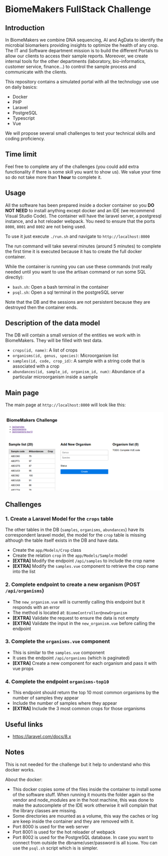 
# BiomeMakers FullStack Challenge

## Introduction

In BiomeMakers we combine DNA sequencing, AI and AgData to identify
the microbial biomarkers providing insights to optimize the health of any crop.
The IT and Software department mission is to build the different Portals
to allow our clients to access their sample reports.
Moreover, we create internal tools for the other departments
(laboratory, bio-informatics, customer service, finance...)
to control the sample process and communicate with the clients. 

This repository contains a simulated portal with all the technology use
use on daily basics:
* Docker
* PHP
* Laravel
* PostgreSQL
* Typescript
* Vue

We will propose several small challenges to test your technical skills
and coding proficiency.

## Time limit

Feel free to complete any of the challenges
(you could add extra functionality if there is some skill you want to show us).
We value your time so do not take more than **1 hour** to complete it.

## Usage

All the software has been prepared inside a docker container so you 
**DO NOT NEED** to install anything except docker
and an IDE (we recommend Visual Studio Code).
The container will have the laravel server, a postgresql instance,
and a hot reloader webpack.
You need to ensure that the ports `8000`, `8001` and `8002`
are not being used.

To use it just execute `./run.sh` and navigate to `http://localhost:8000`

The run command will take several minutes (around 5 minutes) to complete the first time
it is executed because it has to create the full docker container. 

While the container is running you can use these commands
(not really needed until you want to use the artisan command
or run some SQL directly):
* `bash.sh`: Open a bash terminal in the container
* `psql.sh`: Open a sql terminal in the postgreSQL server

Note that the DB and the sessions are not persistent because they
are destroyed then the container ends.

## Description of the data model

The DB will contain a small version of the entities we work with in BiomeMakers.
They will be filled with test data.

* `crops(id, name)`: A list of crops
* `organisms(id, genus, species)`: Microorganism list
* `samples(id, code, crop_id)`:
A sample with a string code that is associated with a crop
* `abundances(id, sample_id, organism_id, num)`:
Abundance of a particular microorganism inside a sample

## Main page

The main page at `http://localhost:8000` will look like this:

![Main page](./doc/screenshot01.png)


## Challenges

### 1. Create a Laravel Model for the `crops` table

The other tables in the DB (`samples`, `organisms`, `abundances`)
have its correspondent laravel model, the model for the `crop`
table is missing although the table itself exists in the DB and have data.

* Create the `app/Models/Crop` class
* Create the relation `crop` in the `app/Models/Sample` model
* **[EXTRA]** Modify the endpoint `/api/samples` to include the crop name
* **[EXTRA]** Modify the `samples.vue` component to retrieve the crop name into the list


### 2. Complete endpoint to create a new organism (POST `/api/organisms`)

* The `new_organism.vue` will is currently calling this endpoint but it responds with an error
* The method is located at: `BiomeController@newOrganism`
* **[EXTRA]** Validate the request to ensure the data is not empty
* **[EXTRA]** Validate the input in the `new_organism.vue` before calling the endpoint

### 3. Complete the `organisms.vue` component

* This is similar to the `samples.vue` component
* It uses the endpoint `/api/organisms` (which is paginated)
* **[EXTRA]** Create a new component for each organism and pass it with vue props

### 4. Complete the endpoint `organisms-top10`

* This endpoint should return the top 10 most common organisms 
by the number of samples they appear
* Include the number of samples where they appear
* **[EXTRA]** Include the 3 most common crops for those organisms


## Useful links

* https://laravel.com/docs/8.x


## Notes 

This is not needed for the challenge
but it help to understand who this docker works.

About the docker:
* This docker copies some of the files inside the container
to install some of the software stuff.
When running it mounts the folder again so the vendor and
node_modules are in the host machine,
this was done to make the autocomplete of the IDE work
otherwise it will complain that the library classes are missing.
* Some directories are mounted as a volume,
this way the caches or log are keep inside the container
and they are removed with it.
* Port 8000 is used for the web server
* Port 8001 is used for the hot reloader of webpack
* Port 8002 is used for the PostgreSQL database.
In case you want to connect from outside the dbname/user/password is all `biome`. You can use the `psql.sh` script which is is simpler.